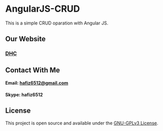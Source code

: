 # AngularJS-CRUD
 This is a simple CRUD oparation with Angular JS.

## Our Website
### [DHC](http://diehardcoder.com)

## Contact With Me
#### Email: hafiz6512@gmail.com
#### Skype: hafiz6512

## License

This project is open source and available under the [GNU-GPLv3 License](./LICENSE).
